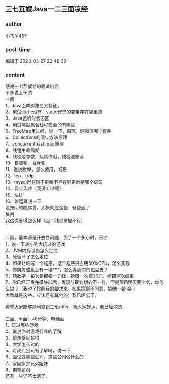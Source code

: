 ## 三七互娱Java一二三面凉经
### author 
小飞羊457
### post-time 

编辑于  2020-03-27 22:48:39
### content 
<div class="post-topic-des nc-post-content">
 <div>
  感谢三七互娱给的面试机会
 </div>
 <div>
  不多说上干货
 </div>
 <div>
  一面
 </div>
 <div>
  1、Java面向对象三大特征。
 </div>
 <div>
  2、用过static没有，static修饰的变量存在哪里的
 </div>
 <div>
  3、Java运行时状态区
 </div>
 <div>
  4、用过哪些集合线程安全的有哪些
 </div>
 <div>
  5、TreeMap用过吗，说一下，原理，键和值哪个有序
 </div>
 <div>
  6、Collections的同步方法原理
 </div>
 <div>
  7、concurrenthashmap原理
 </div>
 <div>
  8、线程生命周期
 </div>
 <div>
  9、线程池参数，及其作用，线程池原理
 </div>
 <div>
  10、自旋锁，互斥锁
 </div>
 <div>
  11、说说枚举，怎么使用，场景
 </div>
 <div>
  12、tcp，udp
 </div>
 <div>
  13、mysql存在则不更新不存在则更新是哪个语句
 </div>
 <div>
  14、异步入库（我没听过啊）
 </div>
 <div>
  15、快排
 </div>
 <div>
  16、位运算说一下
 </div>
 <div>
  没按问的顺序发，大概就是这些，有些忘了
 </div>
 <div>
  反问
 </div>
 <div>
  我这次答得怎么样（回：线程掌握不行）
 </div>
 <div>
  <br/>
 </div>
 <div>
  <br/>
 </div>
 <div>
  二面，基本都是开放性问题，面了一个多小时，已凉
 </div>
 <div>
  1、说一下从小到大玩过的游戏
 </div>
 <div>
  2、JVM内存溢出怎么定位
 </div>
 <div>
  3、死循环了怎么定位
 </div>
 <div>
  4、如果让你写一个程序，这个程序只占用50%CPU，怎么实现
 </div>
 <div>
  5、你朋友磁盘上有一堆***，怎么弄到你的磁盘去？
 </div>
 <div>
  6、猜数字，每次猜都要一元钱，猜错一次赔30元，猜错两次结束
 </div>
 <div>
  7、你已经开发完模块以后，发现与策划想的不一样，但是项目明天要上线，你怎么搞？（我说了按照我的要求来，如果策划不同意，搞他一顿
  <span>
   😂
  </span>
  ）
 </div>
 <div>
  大致就是这些，应该还有其他的，我已经忘了。
 </div>
 <div>
  <br/>
 </div>
 <div>
  希望大家能够顺利拿到三七offer，祝大家好运，我已经凉透
 </div>
 <div>
  <br/>
 </div>
 <div>
  三面、hr面、40分钟、电话面
 </div>
 <div>
  1、玩过哪些游戏
 </div>
 <div>
  2、说说你对游戏行业的了解
 </div>
 <div>
  3、能承受加班吗
 </div>
 <div>
  4、大学怎么过的
 </div>
 <div>
  5、对我们公司有了解吗，说一下
 </div>
 <div>
  6、面试过哪些公司，这些公司做什么的
 </div>
 <div>
  7、家里多少兄弟姐妹
 </div>
 <div>
  8、期望薪资
 </div>
 <div>
  还有一些记不太清了。
 </div>
 <div>
  <br/>
 </div>
 <div>
  <br/>
 </div>
</div>
